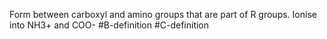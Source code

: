 Form between carboxyl and amino groups that are part of R groups.
Ionise into NH3+ and COO-
#B-definition #C-definition 